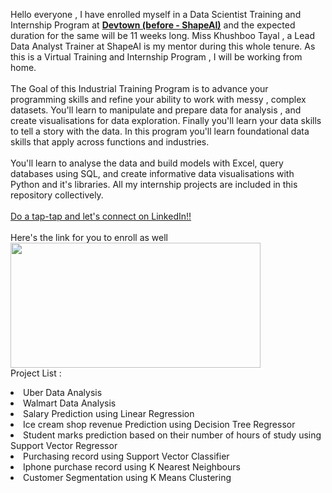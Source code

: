 Hello everyone , I have enrolled myself in a Data Scientist Training and Internship Program at <b><a href="https://www.devtown.in/">Devtown (before - ShapeAI)</b></a> and the expected duration for the same will be 11 weeks long. Miss Khushboo Tayal , a Lead Data Analyst Trainer at ShapeAI is my mentor during this whole tenure. As this is a Virtual Training and Internship Program , I will be working from home.
<br><br>The Goal of this Industrial Training Program is to advance your programming skills and refine your ability to work with messy , complex datasets. You'll learn to manipulate and prepare data for analysis , and create visualisations for data exploration. Finally you'll learn your data skills to tell a story with the data. In this program you'll learn foundational data skills that apply across functions and industries. <br><br>You'll learn to analyse the data and build models with Excel, query databases using SQL, and create informative data visualisations with Python and it's libraries. All my internship projects are included in this repository collectively.
<br><br><a href="https://www.linkedin.com/in/midhir-nambiar-b353741b8/">Do a tap-tap and let's connect on LinkedIn!!</a>
<br><br>Here's the link for you to enroll as well<br>
<a href="https://www.shapeai.tech/product/data-analyst-training-and-internship"> <img src="https://global-uploads.webflow.com/6077f96cf4fa19216396daaf/61a1bee63c6e040a0dd33805_LOGO.svg" width="400" height="200"> </a>
<br>Project List :
<li>Uber Data Analysis<br>
  <li>Walmart Data Analysis
    <li>Salary Prediction using Linear Regression
      <li>Ice cream shop revenue Prediction using Decision Tree Regressor
        <li>Student marks prediction based on their number of hours of study using Support Vector Regressor
          <li>Purchasing record using Support Vector Classifier
          <li>Iphone purchase record using K Nearest Neighbours
          <li> Customer Segmentation using K Means Clustering

